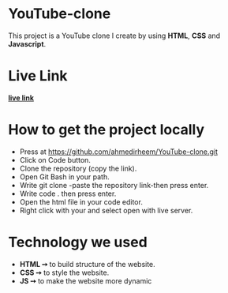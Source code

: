 # YouTube-clone
This project is a YouTube clone I create by using **HTML**, **CSS** and **Javascript**.  

# Live Link
[**live link**](https://ahmedirheem.github.io/YouTube-clone/)

# How to get the project locally
* Press at https://github.com/ahmedirheem/YouTube-clone.git
* Click on Code button.
* Clone the repository (copy the link).
* Open Git Bash in your path.
* Write git clone -paste the repository link-then press enter.
* Write code . then press enter.
* Open the html file in your code editor.
* Right click with your and select open with live server.


# Technology we used
* **HTML ➙** to build structure of the website.
* **CSS ➙** to style the website.
* **JS ➙** to make the website more dynamic
